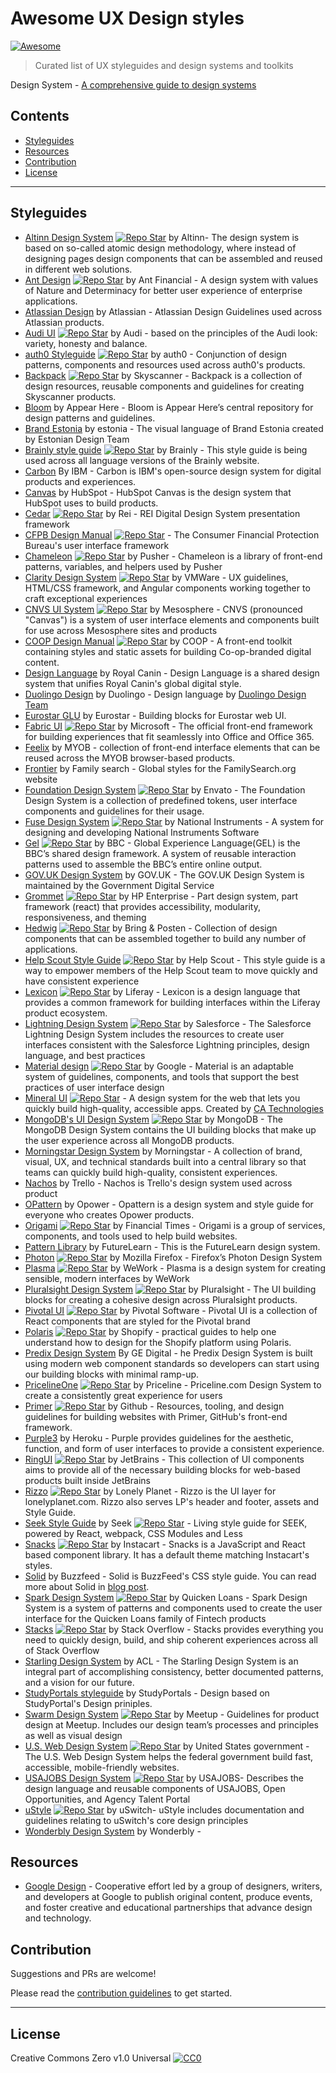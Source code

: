 # Awesome UX Design styles

[![Awesome](https://awesome.re/badge.svg)](https://awesome.re)

> Curated list of UX styleguides and design systems and toolkits

Design System - [A comprehensive guide to design systems](https://www.invisionapp.com/inside-design/guide-to-design-systems/)

## Contents

<!-- toc -->

-   [Styleguides](#styleguides)
-   [Resources](#resources)
-   [Contribution](#contribution)
-   [License](#license)

<!-- tocstop -->

---

## Styleguides

-   [Altinn Design System](https://altinn.github.io/designsystem-styleguide/) [![Repo Star](https://img.shields.io/github/stars/Altinn/DesignSystem.svg?label=&style=social)](https://github.com/Altinn/DesignSystem) by Altinn- The design system is based on so-called atomic design methodology, where instead of designing pages design components that can be assembled and reused in different web solutions.
-   [Ant Design](https://ant.design/) [![Repo Star](https://img.shields.io/github/stars/ant-design/ant-design.svg?label=&style=social)](https://github.com/ant-design/ant-design/) by Ant Financial - A design system with values of Nature and Determinacy for better user experience of enterprise applications.
-   [Atlassian Design](https://atlassian.design/) by Atlassian - Atlassian Design Guidelines used across Atlassian products.
-   [Audi UI](https://www.audi.com/ci/en/guides/user-interface/introduction.html) [![Repo Star](https://img.shields.io/github/stars/audi/audi-ui.svg?label=&style=social)](https://github.com/audi/audi-ui) by Audi - based on the principles of the Audi look: variety, honesty and balance.
-   [auth0 Styleguide](https://styleguide.auth0.com/) [![Repo Star](https://img.shields.io/github/stars/auth0/styleguide.svg?label=&style=social)](https://github.com/auth0/styleguide) by auth0 - Conjunction of design patterns, components and resources used across auth0's products.
-   [Backpack](https://backpack.github.io/) [![Repo Star](https://img.shields.io/github/stars/backpack/backpack.github.io.svg?label=&style=social)](https://github.com/backpack/backpack.github.io) by Skyscanner - Backpack is a collection of design resources, reusable components and guidelines for creating Skyscanner products.
-   [Bloom](http://bloom.appearhere.co.uk/) by Appear Here - Bloom is Appear Here’s central repository for design patterns and guidelines.
-   [Brand Estonia](https://brand.estonia.ee/) by estonia - The visual language of Brand Estonia created by Estonian Design Team
-   [Brainly style guide](https://styleguide.brainly.com) [![Repo Star](https://img.shields.io/github/stars/brainly/style-guide.svg?label=&style=social)](https://github.com/brainly/style-guide) by Brainly - This style guide is being used across all language versions of the Brainly website.
-   [Carbon](http://carbondesignsystem.com/) By IBM - Carbon is IBM's open-source design system for digital products and experiences.
-   [Canvas](https://canvas.hubspot.com/) by HubSpot - HubSpot Canvas is the design system that HubSpot uses to build products.
-   [Cedar](http://rei.github.io/rei-cedar/) [![Repo Star](https://img.shields.io/github/stars/rei/rei-cedar.svg?label=&style=social)](https://github.com/rei/rei-cedar) by Rei - REI Digital Design System presentation framework
-   [CFPB Design Manual](https://cfpb.github.io/design-manual/) [![Repo Star](https://img.shields.io/github/stars/cfpb/capital-framework.svg?label=&style=social)](https://github.com/cfpb/capital-framework) - The Consumer Financial Protection Bureau's user interface framework
-   [Chameleon](https://pusher.github.io/chameleon/) [![Repo Star](https://img.shields.io/github/stars/pusher/chameleon.svg?label=&style=social)](https://github.com/pusher/chameleon) by Pusher - Chameleon is a library of front-end patterns, variables, and helpers used by Pusher
-   [Clarity Design System](https://clarity.design/) [![Repo Star](https://img.shields.io/github/stars/vmware/clarity.svg?label=&style=social)](https://github.com/vmware/clarity) by VMWare - UX guidelines, HTML/CSS framework, and Angular components working together to craft exceptional experiences
-   [CNVS UI System](http://mesosphere.github.io/cnvs/) [![Repo Star](https://img.shields.io/github/stars/mesosphere/cnvs.svg?label=&style=social)](https://github.com/mesosphere/cnvs) by Mesosphere - CNVS (pronounced "Canvas") is a system of user interface elements and components built for use across Mesosphere sites and products
-   [COOP Design Manual](https://coop-design-system.herokuapp.com/) [![Repo Star](https://img.shields.io/github/stars/coopdigital/coop-frontend-toolkit.svg?label=&style=social)](https://github.com/coopdigital/coop-frontend-toolkit) by COOP - A front-end toolkit containing styles and static assets for building Co-op-branded digital content.
-   [Design Language](http://developer.royalcanin.com/) by Royal Canin - Design Language is a shared design system that unifies Royal Canin's global digital style.
-   [Duolingo Design](https://www.duolingo.com/design/) by Duolingo - Design language by [Duolingo Design Team](https://medium.com/duolingo-design)
-   [Eurostar GLU](https://style.eurostar.com/) by Eurostar - Building blocks for Eurostar web UI.
-   [Fabric UI](https://developer.microsoft.com/en-us/fabric) [![Repo Star](https://img.shields.io/github/stars/OfficeDev/office-ui-fabric-core.svg?label=&style=social)](https://github.com/OfficeDev/office-ui-fabric-core) by Microsoft - The official front-end framework for building experiences that fit seamlessly into Office and Office 365.
-   [Feelix](https://feelix.myob.com/) by MYOB - collection of front-end interface elements that can be reused across the MYOB browser-based products.
-   [Frontier](https://www.familysearch.org/frontier/styleguide/) by Family search - Global styles for the FamilySearch.org website
-   [Foundation Design System](https://envato.github.io/foundation-design-system/) [![Repo Star](https://img.shields.io/github/stars/envato/foundation-design-system-tokens.svg?label=&style=social)](https://github.com/envato/foundation-design-system-tokens) by Envato - The Foundation Design System is a collection of predefined tokens, user interface components and guidelines for their usage.
-   [Fuse Design System](https://ni.github.io/design-system/) [![Repo Star](https://img.shields.io/github/stars/ni/design-system.svg?label=&style=social)](https://github.com/ni/design-system) by National Instruments - A system for designing and developing National Instruments Software
-   [Gel](http://www.bbc.co.uk/gel/) [![Repo Star](https://img.shields.io/github/stars/bbc/gel-foundations.svg?label=&style=social)](https://github.com/bbc/gel-foundations) by BBC - Global Experience Language(GEL) is the BBC’s shared design framework. A system of reusable interaction patterns used to assemble the BBC’s entire online output.
-   [GOV.UK Design System](https://design-system.service.gov.uk/) by GOV.UK - The GOV.UK Design System is maintained by the Government Digital Service
-   [Grommet](https://v2.grommet.io/) [![Repo Star](https://img.shields.io/github/stars/grommet/grommet.svg?label=&style=social)](https://github.com/grommet/grommet) by HP Enterprise - Part design system, part framework (react) that provides accessibility, modularity, responsiveness, and theming
-   [Hedwig](https://hedwig-docs.herokuapp.com) [![Repo Star](https://img.shields.io/github/stars/bring/hedwig.svg?label=&style=social)](https://github.com/bring/hedwig) by Bring & Posten - Collection of design components that can be assembled together to build any number of applications.
-   [Help Scout Style Guide](http://style.helpscout.com/) [![Repo Star](https://img.shields.io/github/stars/helpscout/seed-base.svg?label=&style=social)](https://github.com/helpscout/seed-base) by Help Scout - This style guide is a way to empower members of the Help Scout team to move quickly and have consistent experience
-   [Lexicon](https://lexicondesign.io/) [![Repo Star](https://img.shields.io/github/stars/liferay/lexicon-site.svg?label=&style=social)](https://github.com/liferay/lexicon-site) by Liferay - Lexicon is a design language that provides a common framework for building interfaces within the Liferay product ecosystem.
-   [Lightning Design System](https://www.lightningdesignsystem.com/) [![Repo Star](https://img.shields.io/github/stars/salesforce-ux/design-system.svg?label=&style=social)](https://github.com/salesforce-ux/design-system) by Salesforce - The Salesforce Lightning Design System includes the resources to create user interfaces consistent with the Salesforce Lightning principles, design language, and best practices
-   [Material design](https://material.io/design) [![Repo Star](https://img.shields.io/github/stars/mui-org/material-ui.svg?label=&style=social)](https://github.com/mui-org/material-ui) by Google - Material is an adaptable system of guidelines, components, and tools that support the best practices of user interface design
-   [Mineral UI](https://mineral-ui.com/) [![Repo Star](https://img.shields.io/github/stars/mineral-ui/mineral-ui.svg?label=&style=social)](https://github.com/mineral-ui/mineral-ui) - A design system for the web that lets you quickly build high-quality, accessible apps. Created by [CA Technologies](https://www.ca.com)
-   [MongoDB's UI Design System](http://mongodb.design/#/ui-design-system/welcome) [![Repo Star](https://img.shields.io/github/stars/mongodb/design.svg?label=&style=social)](https://github.com/mongodb/design) by MongoDB - The MongoDB Design System contains the UI building blocks that make up the user experience across all MongoDB products.
-   [Morningstar Design System](http://designsystem.morningstar.com/) by Morningstar - A collection of brand, visual, UX, and technical standards built into a central library so that teams can quickly build high-quality, consistent experiences.
-   [Nachos](https://design.trello.com/) by Trello - Nachos is Trello's design system used across product
-   [OPattern](https://ux.opower.com/opattern) by Opower - Opattern is a design system and style guide for everyone who creates Opower products.
-   [Origami](https://origami.ft.com/) [![Repo Star](https://img.shields.io/github/stars/nFinancial-Times/ft-origami.svg?label=&style=social)](nhttps://github.com/Financial-Times/ft-origami) by Financial Times - Origami is a group of services, components, and tools used to help build websites.
-   [Pattern Library](https://www.futurelearn.com/pattern-library) by FutureLearn - This is the FutureLearn design system.
-   [Photon](https://design.firefox.com/photon/) [![Repo Star](https://img.shields.io/github/stars/FirefoxUX/photon.svg?label=&style=social)](https://github.com/FirefoxUX/photon) by Mozilla Firefox - Firefox’s Photon Design System
-   [Plasma](http://plasma.guide/) [![Repo Star](https://img.shields.io/github/stars/wework/plasma.svg?label=&style=social)](https://github.com/wework/plasma) by WeWork - Plasma is a design system for creating sensible, modern interfaces by WeWork
-   [Pluralsight Design System](https://design-system.pluralsight.com/) [![Repo Star](https://img.shields.io/github/stars/pluralsight/design-system.svg?label=&style=social)](https://github.com/pluralsight/design-system) by Pluralsight - The UI building blocks for creating a cohesive design across Pluralsight products.
-   [Pivotal UI](https://styleguide.pivotal.io) [![Repo Star](https://img.shields.io/github/stars/pivotal-cf/pivotal-ui.svg?label=&style=social)](https://github.com/pivotal-cf/pivotal-ui) by Pivotal Software - Pivotal UI is a collection of React components that are styled for the Pivotal brand
-   [Polaris](https://polaris.shopify.com/) [![Repo Star](https://img.shields.io/github/stars/Shopify/polaris.svg?label=&style=social)](https://github.com/Shopify/polaris) by Shopify - practical guides to help one understand how to design for the Shopify platform using Polaris.
-   [Predix Design System](https://www.predix-ui.com/#/home) By GE Digital - he Predix Design System is built using modern web component standards so developers can start using our building blocks with minimal ramp-up.
-   [PricelineOne](https://pricelinelabs.github.io/design-system/) [![Repo Star](https://img.shields.io/github/stars/pricelinelabs/design-system.svg?label=&style=social)](https://github.com/pricelinelabs/design-system/) by Priceline - Priceline.com Design System to create a consistently great experience for users
-   [Primer](https://styleguide.github.com/primer/) [![Repo Star](https://img.shields.io/github/stars/primer/css.svg?label=&style=social)](https://github.com/primer/css) by Github - Resources, tooling, and design guidelines for building websites with Primer, GitHub's front-end framework.
-   [Purple3](https://design.herokai.com/purple3) by Heroku - Purple provides guidelines for the aesthetic, function, and form of user interfaces to provide a consistent experience.
-   [RingUI](https://jetbrains.github.io/ring-ui/) [![Repo Star](https://img.shields.io/github/stars/JetBrains/ring-ui.svg?label=&style=social)](https://github.com/JetBrains/ring-ui) by JetBrains - This collection of UI components aims to provide all of the necessary building blocks for web-based products built inside JetBrains
-   [Rizzo](https://rizzo.lonelyplanet.com/styleguide/) [![Repo Star](https://img.shields.io/github/stars/lonelyplanet/rizzo.svg?label=&style=social)](https://github.com/lonelyplanet/rizzo) by Lonely Planet - Rizzo is the UI layer for lonelyplanet.com. Rizzo also serves LP's header and footer, assets and Style Guide.
-   [Seek Style Guide](https://seek-oss.github.io/seek-style-guide/) by Seek [![Repo Star](https://img.shields.io/github/stars/seek-oss/seek-style-guide.svg?label=&style=social)](https://github.com/seek-oss/seek-style-guide) - Living style guide for SEEK, powered by React, webpack, CSS Modules and Less
-   [Snacks](https://instacart.github.io/Snacks/) [![Repo Star](https://img.shields.io/github/stars/instacart/Snacks.svg?label=&style=social)](https://github.com/instacart/Snacks) by Instacart - Snacks is a JavaScript and React based component library. It has a default theme matching Instacart's styles.
-   [Solid](https://solid.buzzfeed.com/) by Buzzfeed - Solid is BuzzFeed's CSS style guide. You can read more about Solid in [blog post](https://medium.com/buzzfeed-design/introducing-solid-1c16b1bf4868#.b8sqi9a73).
-   [Spark Design System](https://sparkdesignsystem.com/) [![Repo Star](https://img.shields.io/github/stars/sparkdesignsystem/spark-design-system.svg?label=&style=social)](https://github.com/sparkdesignsystem/spark-design-system) by Quicken Loans - Spark Design System is a system of patterns and components used to create the user interface for the Quicken Loans family of Fintech products
-   [Stacks](https://stackoverflow.design/) [![Repo Star](https://img.shields.io/github/stars/StackExchange/Stacks.svg?label=&style=social)](https://github.com/StackExchange/Stacks) by Stack Overflow - Stacks provides everything you need to quickly design, build, and ship coherent experiences across all of Stack Overflow
-   [Starling Design System](https://design.acl.com/page/Home) by ACL - The Starling Design System is an integral part of accomplishing consistency, better documented patterns, and a vision for our future.
-   [StudyPortals styleguide](https://styleguide.studyportals.com) by StudyPortals - Design based on StudyPortal's Design priniples.
-   [Swarm Design System](https://meetup.github.io/swarm-design-system/) [![Repo Star](https://img.shields.io/github/stars/meetup/swarm-design-system.svg?label=&style=social)](https://github.com/meetup/swarm-design-system) by Meetup - Guidelines for product design at Meetup. Includes our design team’s processes and principles as well as visual design
-   [U.S. Web Design System](https://designsystem.digital.gov/) [![Repo Star](https://img.shields.io/github/stars/uswds/uswds.svg?label=&style=social)](https://github.com/uswds/uswds) by United States government - The U.S. Web Design System helps the federal government build fast, accessible, mobile-friendly websites.
-   [USAJOBS Design System](https://usajobs.github.io/design-system/) [![Repo Star](https://img.shields.io/github/stars/USAJOBS/design-system.svg?label=&style=social)](https://github.com/USAJOBS/design-system) by USAJOBS- Describes the design language and reusable components of USAJOBS, Open Opportunities, and Agency Talent Portal
-   [uStyle](https://ustyle.guide/) [![Repo Star](https://img.shields.io/github/stars/uswitch/ustyle.svg?label=&style=social)](https://github.com/uswitch/ustyle) by uSwitch- uStyle includes documentation and guidelines relating to uSwitch's core design principles
-   [Wonderbly Design System](http://design-system.lostmy.name/) by Wonderbly -

## Resources

-   [Google Design](https://design.google/) - Cooperative effort led by a group of designers, writers, and developers at Google to publish original content, produce events, and foster creative and educational partnerships that advance design and technology.

## Contribution

Suggestions and PRs are welcome!

Please read the [contribution guidelines](CONTRIBUTING.md) to get started.

---

## License

Creative Commons Zero v1.0 Universal
[![CC0](http://mirrors.creativecommons.org/presskit/buttons/88x31/svg/cc-zero.svg)](https://creativecommons.org/publicdomain/zero/1.0/)
